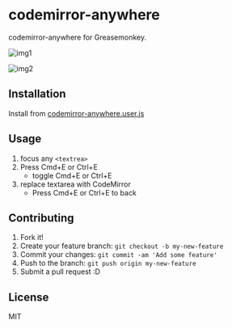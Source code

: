 # codemirror-anywhere

codemirror-anywhere for Greasemonkey.

![img1](http://i.gyazo.com/c29a9a3535c66083827cba81181bd5c1.gif)

![img2](http://i.gyazo.com/990c553552be3ca673e815c777c3f8b2.gif)

## Installation

Install from [codemirror-anywhere.user.js](https://github.com/azu/codemirror-anywhere/raw/master/codemirror-anywhere.user.js)

## Usage

1. focus any `<textrea>`
2. Press Cmd+E or Ctrl+E
    - toggle Cmd+E or Ctrl+E
3. replace textarea with CodeMirror
    - Press Cmd+E or Ctrl+E to back

## Contributing

1. Fork it!
2. Create your feature branch: `git checkout -b my-new-feature`
3. Commit your changes: `git commit -am 'Add some feature'`
4. Push to the branch: `git push origin my-new-feature`
5. Submit a pull request :D

## License

MIT